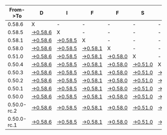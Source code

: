 | From->To    | D                                                                                               | I                                                                                               | F                                                                                               | F                                                                                               | S                                                                                               |                                                                                                 | =                                                                                               | =                                                                                               |                                                                                                 | F                                                                                               | U                                                                                                         | N   |
| ----------- | ----------------------------------------------------------------------------------------------- | ----------------------------------------------------------------------------------------------- | ----------------------------------------------------------------------------------------------- | ----------------------------------------------------------------------------------------------- | ----------------------------------------------------------------------------------------------- | ----------------------------------------------------------------------------------------------- | ----------------------------------------------------------------------------------------------- | ----------------------------------------------------------------------------------------------- | ----------------------------------------------------------------------------------------------- | ----------------------------------------------------------------------------------------------- | --------------------------------------------------------------------------------------------------------- | --- |
| 0.58.6      | X                                                                                               | -                                                                                               | -                                                                                               | -                                                                                               | -                                                                                               | -                                                                                               | -                                                                                               | -                                                                                               | -                                                                                               | -                                                                                               | -                                                                                                         | -   |
| 0.58.5      | [->0.58.6](https://github.com/pvinis/rn-diff-purge/compare/version/0.58.5..version/0.58.6)      | X                                                                                               | -                                                                                               | -                                                                                               | -                                                                                               | -                                                                                               | -                                                                                               | -                                                                                               | -                                                                                               | -                                                                                               | -                                                                                                         | -   |
| 0.58.1      | [->0.58.6](https://github.com/pvinis/rn-diff-purge/compare/version/0.58.1..version/0.58.6)      | [->0.58.5](https://github.com/pvinis/rn-diff-purge/compare/version/0.58.1..version/0.58.5)      | X                                                                                               | -                                                                                               | -                                                                                               | -                                                                                               | -                                                                                               | -                                                                                               | -                                                                                               | -                                                                                               | -                                                                                                         | -   |
| 0.58.0      | [->0.58.6](https://github.com/pvinis/rn-diff-purge/compare/version/0.58.0..version/0.58.6)      | [->0.58.5](https://github.com/pvinis/rn-diff-purge/compare/version/0.58.0..version/0.58.5)      | [->0.58.1](https://github.com/pvinis/rn-diff-purge/compare/version/0.58.0..version/0.58.1)      | X                                                                                               | -                                                                                               | -                                                                                               | -                                                                                               | -                                                                                               | -                                                                                               | -                                                                                               | -                                                                                                         | -   |
| 0.51.0      | [->0.58.6](https://github.com/pvinis/rn-diff-purge/compare/version/0.51.0..version/0.58.6)      | [->0.58.5](https://github.com/pvinis/rn-diff-purge/compare/version/0.51.0..version/0.58.5)      | [->0.58.1](https://github.com/pvinis/rn-diff-purge/compare/version/0.51.0..version/0.58.1)      | [->0.58.0](https://github.com/pvinis/rn-diff-purge/compare/version/0.51.0..version/0.58.0)      | X                                                                                               | -                                                                                               | -                                                                                               | -                                                                                               | -                                                                                               | -                                                                                               | -                                                                                                         | -   |
| 0.50.4      | [->0.58.6](https://github.com/pvinis/rn-diff-purge/compare/version/0.50.4..version/0.58.6)      | [->0.58.5](https://github.com/pvinis/rn-diff-purge/compare/version/0.50.4..version/0.58.5)      | [->0.58.1](https://github.com/pvinis/rn-diff-purge/compare/version/0.50.4..version/0.58.1)      | [->0.58.0](https://github.com/pvinis/rn-diff-purge/compare/version/0.50.4..version/0.58.0)      | [->0.51.0](https://github.com/pvinis/rn-diff-purge/compare/version/0.50.4..version/0.51.0)      | X                                                                                               | -                                                                                               | -                                                                                               | -                                                                                               | -                                                                                               | -                                                                                                         | -   |
| 0.50.3      | [->0.58.6](https://github.com/pvinis/rn-diff-purge/compare/version/0.50.3..version/0.58.6)      | [->0.58.5](https://github.com/pvinis/rn-diff-purge/compare/version/0.50.3..version/0.58.5)      | [->0.58.1](https://github.com/pvinis/rn-diff-purge/compare/version/0.50.3..version/0.58.1)      | [->0.58.0](https://github.com/pvinis/rn-diff-purge/compare/version/0.50.3..version/0.58.0)      | [->0.51.0](https://github.com/pvinis/rn-diff-purge/compare/version/0.50.3..version/0.51.0)      | [->0.50.4](https://github.com/pvinis/rn-diff-purge/compare/version/0.50.3..version/0.50.4)      | X                                                                                               | -                                                                                               | -                                                                                               | -                                                                                               | -                                                                                                         | -   |
| 0.50.2      | [->0.58.6](https://github.com/pvinis/rn-diff-purge/compare/version/0.50.2..version/0.58.6)      | [->0.58.5](https://github.com/pvinis/rn-diff-purge/compare/version/0.50.2..version/0.58.5)      | [->0.58.1](https://github.com/pvinis/rn-diff-purge/compare/version/0.50.2..version/0.58.1)      | [->0.58.0](https://github.com/pvinis/rn-diff-purge/compare/version/0.50.2..version/0.58.0)      | [->0.51.0](https://github.com/pvinis/rn-diff-purge/compare/version/0.50.2..version/0.51.0)      | [->0.50.4](https://github.com/pvinis/rn-diff-purge/compare/version/0.50.2..version/0.50.4)      | [->0.50.3](https://github.com/pvinis/rn-diff-purge/compare/version/0.50.2..version/0.50.3)      | X                                                                                               | -                                                                                               | -                                                                                               | -                                                                                                         | -   |
| 0.50.1      | [->0.58.6](https://github.com/pvinis/rn-diff-purge/compare/version/0.50.1..version/0.58.6)      | [->0.58.5](https://github.com/pvinis/rn-diff-purge/compare/version/0.50.1..version/0.58.5)      | [->0.58.1](https://github.com/pvinis/rn-diff-purge/compare/version/0.50.1..version/0.58.1)      | [->0.58.0](https://github.com/pvinis/rn-diff-purge/compare/version/0.50.1..version/0.58.0)      | [->0.51.0](https://github.com/pvinis/rn-diff-purge/compare/version/0.50.1..version/0.51.0)      | [->0.50.4](https://github.com/pvinis/rn-diff-purge/compare/version/0.50.1..version/0.50.4)      | [->0.50.3](https://github.com/pvinis/rn-diff-purge/compare/version/0.50.1..version/0.50.3)      | [->0.50.2](https://github.com/pvinis/rn-diff-purge/compare/version/0.50.1..version/0.50.2)      | X                                                                                               | -                                                                                               | -                                                                                                         | -   |
| 0.50.0      | [->0.58.6](https://github.com/pvinis/rn-diff-purge/compare/version/0.50.0..version/0.58.6)      | [->0.58.5](https://github.com/pvinis/rn-diff-purge/compare/version/0.50.0..version/0.58.5)      | [->0.58.1](https://github.com/pvinis/rn-diff-purge/compare/version/0.50.0..version/0.58.1)      | [->0.58.0](https://github.com/pvinis/rn-diff-purge/compare/version/0.50.0..version/0.58.0)      | [->0.51.0](https://github.com/pvinis/rn-diff-purge/compare/version/0.50.0..version/0.51.0)      | [->0.50.4](https://github.com/pvinis/rn-diff-purge/compare/version/0.50.0..version/0.50.4)      | [->0.50.3](https://github.com/pvinis/rn-diff-purge/compare/version/0.50.0..version/0.50.3)      | [->0.50.2](https://github.com/pvinis/rn-diff-purge/compare/version/0.50.0..version/0.50.2)      | [->0.50.1](https://github.com/pvinis/rn-diff-purge/compare/version/0.50.0..version/0.50.1)      | X                                                                                               | -                                                                                                         | -   |
| 0.50.0-rc.2 | [->0.58.6](https://github.com/pvinis/rn-diff-purge/compare/version/0.50.0-rc.2..version/0.58.6) | [->0.58.5](https://github.com/pvinis/rn-diff-purge/compare/version/0.50.0-rc.2..version/0.58.5) | [->0.58.1](https://github.com/pvinis/rn-diff-purge/compare/version/0.50.0-rc.2..version/0.58.1) | [->0.58.0](https://github.com/pvinis/rn-diff-purge/compare/version/0.50.0-rc.2..version/0.58.0) | [->0.51.0](https://github.com/pvinis/rn-diff-purge/compare/version/0.50.0-rc.2..version/0.51.0) | [->0.50.4](https://github.com/pvinis/rn-diff-purge/compare/version/0.50.0-rc.2..version/0.50.4) | [->0.50.3](https://github.com/pvinis/rn-diff-purge/compare/version/0.50.0-rc.2..version/0.50.3) | [->0.50.2](https://github.com/pvinis/rn-diff-purge/compare/version/0.50.0-rc.2..version/0.50.2) | [->0.50.1](https://github.com/pvinis/rn-diff-purge/compare/version/0.50.0-rc.2..version/0.50.1) | [->0.50.0](https://github.com/pvinis/rn-diff-purge/compare/version/0.50.0-rc.2..version/0.50.0) | X                                                                                                         | -   |
| 0.50.0-rc.1 | [->0.58.6](https://github.com/pvinis/rn-diff-purge/compare/version/0.50.0-rc.1..version/0.58.6) | [->0.58.5](https://github.com/pvinis/rn-diff-purge/compare/version/0.50.0-rc.1..version/0.58.5) | [->0.58.1](https://github.com/pvinis/rn-diff-purge/compare/version/0.50.0-rc.1..version/0.58.1) | [->0.58.0](https://github.com/pvinis/rn-diff-purge/compare/version/0.50.0-rc.1..version/0.58.0) | [->0.51.0](https://github.com/pvinis/rn-diff-purge/compare/version/0.50.0-rc.1..version/0.51.0) | [->0.50.4](https://github.com/pvinis/rn-diff-purge/compare/version/0.50.0-rc.1..version/0.50.4) | [->0.50.3](https://github.com/pvinis/rn-diff-purge/compare/version/0.50.0-rc.1..version/0.50.3) | [->0.50.2](https://github.com/pvinis/rn-diff-purge/compare/version/0.50.0-rc.1..version/0.50.2) | [->0.50.1](https://github.com/pvinis/rn-diff-purge/compare/version/0.50.0-rc.1..version/0.50.1) | [->0.50.0](https://github.com/pvinis/rn-diff-purge/compare/version/0.50.0-rc.1..version/0.50.0) | [->0.50.0-rc.2](https://github.com/pvinis/rn-diff-purge/compare/version/0.50.0-rc.1..version/0.50.0-rc.2) | X   |
